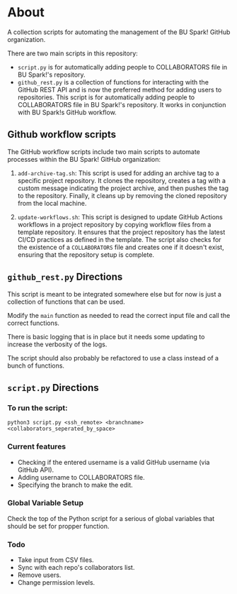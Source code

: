 # About
A collection scripts for automating the management of the BU Spark! GitHub organization.

There are two main scripts in this repository:
- `script.py` is for automatically adding people to COLLABORATORS file in BU Spark!'s repository.
- `github_rest.py` is a collection of functions for interacting with the GitHub REST API and is now the preferred method for adding users to repositories.
This script is for automatically adding people to COLLABORATORS file in BU Spark!'s repository.
It works in conjunction with BU Spark!s GitHub workflow.

## Github workflow scripts
The GitHub workflow scripts include two main scripts to automate processes within the BU Spark! GitHub organization:

1. `add-archive-tag.sh`: This script is used for adding an archive tag to a specific project repository. It clones the repository, creates a tag with a custom message indicating the project archive, and then pushes the tag to the repository. Finally, it cleans up by removing the cloned repository from the local machine.

2. `update-workflows.sh`: This script is designed to update GitHub Actions workflows in a project repository by copying workflow files from a template repository. It ensures that the project repository has the latest CI/CD practices as defined in the template. The script also checks for the existence of a `COLLABORATORS` file and creates one if it doesn't exist, ensuring that the repository setup is complete.


## `github_rest.py` Directions
This script is meant to be integrated somewhere else but for now is just a collection of functions that can be used.

Modify the `main` function as needed to read the correct input file and call the correct functions.

There is basic logging that is in place but it needs some updating to increase the verbosity of the logs. 

The script should also probably be refactored to use a class instead of a bunch of functions.

## `script.py` Directions

### To run the script:
`python3 script.py <ssh_remote> <branchname> <collaborators_seperated_by_space>`

### Current features
- Checking if the entered username is a valid GitHub username (via GitHub API).
- Adding username to COLLABORATORS file.
- Specifying the branch to make the edit.

### Global Variable Setup
Check the top of the Python script for a serious of global variables that should be set for propper function.

### Todo
- Take input from CSV files.
- Sync with each repo's collaborators list.
- Remove users.
- Change permission levels.
